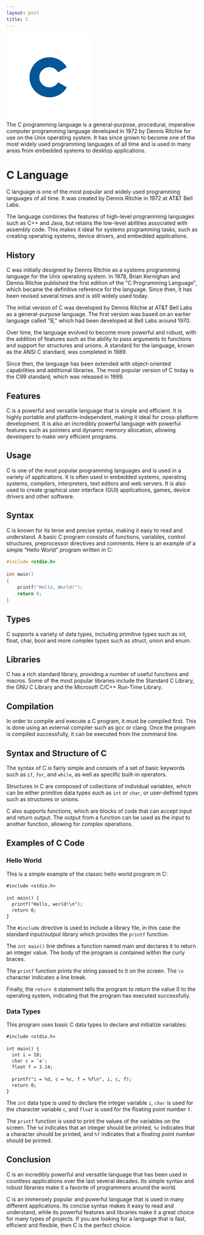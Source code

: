 ```yaml
---
layout: post
title: C
---
```

<div class="row">
    <div class="col-sm-2">
        <img src="/images/c-logo.png" alt="C logo"/>
    </div>
    <div class="col-sm-10">
        The C programming language is a general-purpose, procedural, imperative computer programming language developed in 1972
        by Dennis Ritchie for use on the Unix operating system. It has since grown to become one of the most widely used
        programming languages of all time and is used in many areas from embedded systems to desktop applications.
    </div>
</div>

<meta property="og:title" content="C Programming Language">
<meta property="og:description" content="An overview of the C programming language, its history, features, and applications.">
<meta property="og:type" content="article">
<meta property="og:url" content="https://blog.released.info/2023/01/30/C.html">
<meta property="og:image" content="https://blog.released.info/images/c-logo.png">
<meta property="article:author" content="Released.info Blog Team">
<meta property="article:published_time" content="2023-01-30">


# C Language

C language is one of the most popular and widely used programming languages of all time. It was created by Dennis
Ritchie in 1972 at AT&T Bell Labs.

The language combines the features of high-level programming languages such as C++ and Java, but retains the low-level
abilities associated with assembly code. This makes it ideal for systems programming tasks, such as creating operating
systems, device drivers, and embedded applications.


## History

C was initially designed by Dennis Ritchie as a systems programming language for the Unix operating system. In 1978,
Brian Kernighan and Dennis Ritchie published the first edition of the "C Programming Language", which became the
definitive reference for the language. Since then, it has been revised several times and is still widely used today.

The initial version of C was developed by Dennis Ritchie at AT&T Bell Labs as a general-purpose language. The first
version was based on an earlier language called "B," which had been developed at Bell Labs around 1970.

Over time, the language evolved to become more powerful and robust, with the addition of features such as the ability to
pass arguments to functions and support for structures and unions. A standard for the language, known as the ANSI C
standard, was completed in 1989.

Since then, the language has been extended with object-oriented capabilities and additional libraries. The most popular
version of C today is the C99 standard, which was released in 1999.

## Features

C is a powerful and versatile language that is simple and efficient. It is highly portable and platform-independent,
making it ideal for cross-platform development. It is also an incredibly powerful language with powerful features such
as pointers and dynamic memory allocation, allowing developers to make very efficient programs.

## Usage

C is one of the most popular programming languages and is used in a variety of applications. It is often used in
embedded systems, operating systems, compilers, interpreters, text editors and web servers. It is also used to create
graphical user interface (GUI) applications, games, device drivers and other software.

## Syntax

C is known for its terse and precise syntax, making it easy to read and understand. A basic C program consists of
functions, variables, control structures, preprocessor directives and comments. Here is an example of a simple “Hello
World” program written in C:

```c
#include <stdio.h>
 
int main()
{
    printf("Hello, World!");
    return 0;
}
```

## Types

C supports a variety of data types, including primitive types such as int, float, char, bool and more complex types such
as struct, union and enum.

## Libraries

C has a rich standard library, providing a number of useful functions and macros. Some of the most popular libraries
include the Standard C Library, the GNU C Library and the Microsoft C/C++ Run-Time Library.

## Compilation

In order to compile and execute a C program, it must be compiled first. This is done using an external compiler such as
gcc or clang. Once the program is compiled successfully, it can be executed from the command line.


## Syntax and Structure of C

The syntax of C is fairly simple and consists of a set of basic keywords such as `if`, `for`, and `while`, as well as
specific built-in operators.

Structures in C are composed of collections of individual variables, which can be either primitive data types such
as `int` or `char`, or user-defined types such as structures or unions.

C also supports functions, which are blocks of code that can accept input and return output. The output from a function
can be used as the input to another function, allowing for complex operations.

## Examples of C Code

### Hello World

This is a simple example of the classic hello world program in C:

```
#include <stdio.h>

int main() {
  printf("Hello, world!\n");
  return 0;
}
```

The `#include` directive is used to include a library file, in this case the standard input/output library which
provides the `printf` function.

The `int main()` line defines a function named main and declares it to return an integer value. The body of the program
is contained within the curly braces.

The `printf` function prints the string passed to it on the screen. The `\n` character indicates a line break.

Finally, the `return 0` statement tells the program to return the value 0 to the operating system, indicating that the
program has executed successfully.

### Data Types

This program uses basic C data types to declare and initialize variables:

```
#include <stdio.h>

int main() {
  int i = 10;
  char c = 'a';
  float f = 3.14;

  printf("i = %d, c = %c, f = %f\n", i, c, f);
  return 0;
}
```

The `int` data type is used to declare the integer variable `i`, `char` is used for the character variable `c`,
and `float` is used for the floating point number `f`.

The `printf` function is used to print the values of the variables on the screen. The `%d` indicates that an integer
should be printed, `%c` indicates that a character should be printed, and `%f` indicates that a floating point number
should be printed.

## Conclusion

C is an incredibly powerful and versatile language that has been used in countless applications over the last several
decades. Its simple syntax and robust libraries make it a favorite of programmers around the world.

C is an immensely popular and powerful language that is used in many different applications. Its concise syntax makes it
easy to read and understand, while its powerful features and libraries make it a great choice for many types of
projects. If you are looking for a language that is fast, efficient and flexible, then C is the perfect choice.


